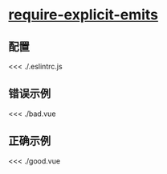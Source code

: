# [require-explicit-emits](https://eslint.vuejs.org/rules/require-explicit-emits.html)

## 配置

<<< ./.eslintrc.js

## 错误示例

<<< ./bad.vue

## 正确示例

<<< ./good.vue
